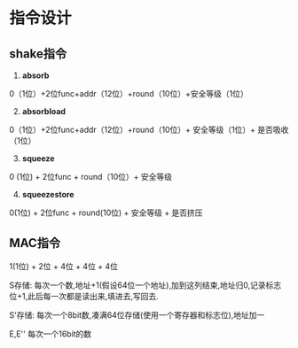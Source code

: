 # 指令设计

## shake指令

1. **absorb**

0（1位）+2位func+addr（12位）+round（10位）+安全等级（1位）

2. **absorbload**

0（1位）+2位func+addr（12位）+round（10位）+ 安全等级（1位）+ 是否吸收（1位）

3. **squeeze**

0 (1位) + 2位func + round（10位）+ 安全等级

4. **squeezestore**

0(1位) + 2位func + round(10位) + 安全等级 + 是否挤压



## MAC指令

1(1位) + 2位 + 4位 + 4位 + 4位 



S存储: 每次一个数,地址+1(假设64位一个地址),加到这列结束,地址归0,记录标志位+1,此后每一次都是读出来,填进去,写回去.

S'存储: 每次一个8bit数,凑满64位存储(使用一个寄存器和标志位),地址加一

E,E'' 每次一个16bit的数



